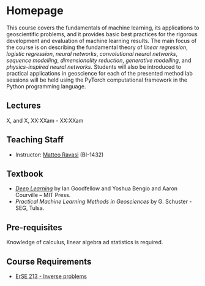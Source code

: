 # Homepage

This course covers the fundamentals of machine learning, its applications to geoscientific problems, and
it provides basic best practices for the rigorous development and evaluation of machine learning results.
The main focus of the course is on describing the fundamental theory of *linear regression*, *logistic regression*,
*neural networks*, *convolutional neural networks*, *sequence modelling*, *dimensionality reduction*, 
*generative modelling*, and *physics-inspired neural networks*. Students will also be introduced to 
practical applications in geoscience for each of the presented method lab sessions will be held using the PyTorch
computational framework in the Python programming language.

## Lectures

X, and X, XX:XXam - XX:XXam

## Teaching Staff

- Instructor: [Matteo Ravasi](https://mrava87.github.io) (BI-1432)

## Textbook

- [*Deep Learning*](https://www.deeplearningbook.org) by Ian Goodfellow and Yoshua Bengio and Aaron Courville – MIT Press.
-  *Practical Machine Learning Methods in Geosciences* by G. Schuster - SEG, Tulsa.

## Pre-requisites

Knowledge of calculus, linear algebra ad statistics is required.

## Course Requirements

- [ErSE 213 - Inverse problems](https://courses.kaust.edu.sa/StudentCourses/GetPdf?fileName=2017-Spring-ErSE_213-00008206.pdf&isExternal=False)